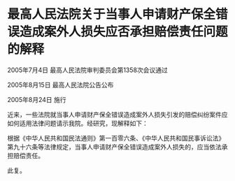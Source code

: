 # 最高人民法院关于当事人申请财产保全错误造成案外人损失应否承担赔偿责任问题的解释

2005年7月4日 最高人民法院审判委员会第1358次会议通过

2005年8月15日 最高人民法院公告公布

2005年8月24日 施行



近来，一些法院就当事人申请财产保全错误造成案外人损失引发的赔偿纠纷案件应如何适用法律问题请示我院。经研究，现解释如下：

根据《中华人民共和国民法通则》第一百零六条、《中华人民共和国民事诉讼法》第九十六条等法律规定，当事人申请财产保全错误造成案外人损失的，应当依法承担赔偿责任。

此复。